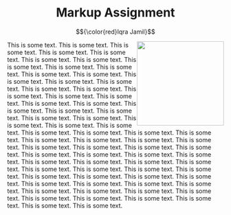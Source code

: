 <html>
<h1 align="center">Markup Assignment</h1>

$${\color{red}Iqra Jamil}$$


<img align="right" src="https://cdn-useast1.kapwing.com/static/templates/batman-slapping-robin-meme-template-full-235a9b65.webp" style="max-width: 800px; height: 196px; margin: 0px; width: 202px">


<body>

<p>
This is some text. This is some text. 
This is some text. This is some text. This is 
some text. This is some text. This is some 
text. This is some text. This is some text. 
This is some text. This is some text. This is 
some text. This is some text. This is some 
text. This is some text. This is some text. 
This is some text. This is some text. This is 
some text.
This is some text. This is some text. This is some text. This is some text. This is some text. 
This is some text. This is some text. 
This is some text. This is some text. This is 
some text. This is some text. This is some 
text. This is some text. This is some text. 
This is some text. This is some text. This is 
some text. This is some text. This is some 
text. This is some text. This is some text. 
This is some text. This is some text. This is 
some text.
This is some text. This is some text. This is some text. This is some text. This is some text. 
This is some text. This is some text. 
This is some text. This is some text. This is 
some text. This is some text. This is some 
text. This is some text. This is some text. 
This is some text. This is some text. This is 
some text. This is some text. This is some 
text. This is some text. This is some text. 
This is some text. This is some text. This is 
some text.
This is some text. This is some text. This is some text. This is some text. This is some text. 
</p>
<body>

<html>
